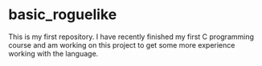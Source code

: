 # basic_roguelike
This is my first repository. I have recently finished my first C programming course and am working on this project to get some more experience working with the language.
